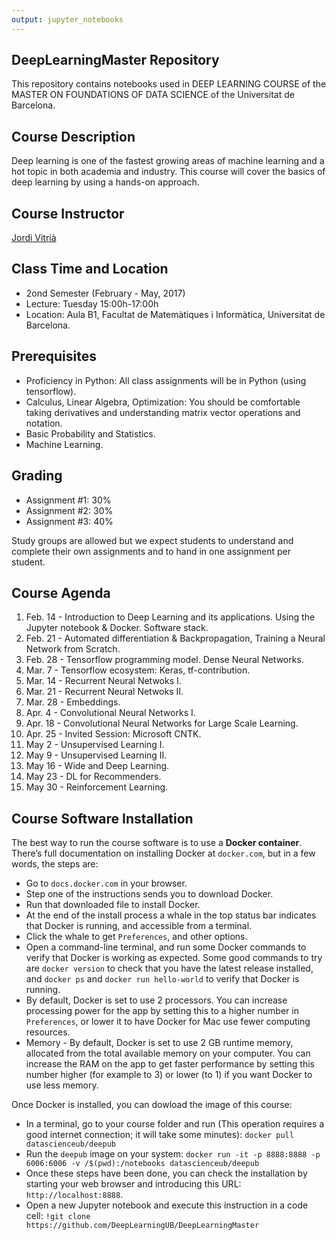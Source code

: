 ```yaml
---
output: jupyter_notebooks
---
```


## DeepLearningMaster Repository

This repository contains notebooks used in DEEP LEARNING COURSE of the MASTER ON FOUNDATIONS OF DATA SCIENCE of the Universitat de Barcelona.

## Course Description

Deep learning is one of the fastest growing areas of machine learning and a hot topic in both academia and industry. This course will cover the basics of deep learning by using a hands-on approach.

## Course Instructor

[Jordi Vitrià](http://www.ub.edu/cvub/jordivitria/)

## Class Time and Location

+ 2ond Semester (February - May, 2017)
+ Lecture: Tuesday 15:00h-17:00h
+ Location: Aula B1, Facultat de Matemàtiques i Informàtica, Universitat de Barcelona.

## Prerequisites

+ Proficiency in Python: All class assignments will be in Python (using tensorflow). 
+ Calculus, Linear Algebra, Optimization: You should be comfortable taking derivatives and understanding matrix vector operations and notation.
+ Basic Probability and Statistics.
+ Machine Learning.

## Grading

+ Assignment #1: 30%
+ Assignment #2: 30%
+ Assignment #3: 40%

Study groups are allowed but we expect students to understand and complete their own assignments and to hand in one assignment per student.

## Course Agenda
<ol type="1">
<li> Feb. 14 - Introduction to Deep Learning and its applications. Using the Jupyter notebook & Docker. Software stack. 
<li>  Feb. 21 - Automated differentiation & Backpropagation, Training a Neural Network from Scratch.                     
<li>  Feb. 28 - Tensorflow programming model. Dense Neural Networks.                                                     
<li>  Mar. 7  - Tensorflow ecosystem: Keras, tf-contribution.                                                            
<li>  Mar. 14 - Recurrent Neural Netwoks I.                                                                              
<li>  Mar. 21 - Recurrent Neural Netwoks II.                                                                             
<li>  Mar. 28 - Embeddings.                                                                                              
<li>  Apr. 4  - Convolutional Neural Networks I.                                                                         
<li>  Apr. 18 - Convolutional Neural Networks for Large Scale Learning.                                                  
<li>  Apr. 25 - Invited Session: Microsoft CNTK.                                                                         
<li>  May 2 - Unsupervised Learning I.                                                                                 
<li>  May 9 - Unsupervised Learning II.                                                                                
<li>  May 16 - Wide and Deep Learning.                                                                                  
<li>  May 23 - DL for Recommenders.                                                                                     
<li>  May 30 - Reinforcement Learning.                                                                                  
</ol>



## Course Software Installation

The best way to run the course software is to use a **Docker container**. There’s full documentation on installing Docker at ``docker.com``, but in a few words, the steps are:

+ Go to ``docs.docker.com`` in your browser.
+ Step one of the instructions sends you to download Docker.
+ Run that downloaded file to install Docker.
+ At the end of the install process a whale in the top status bar indicates that Docker is running, and accessible from a terminal.
+ Click the whale to get ``Preferences``, and other options.
+ Open a command-line terminal, and run some Docker commands to verify that Docker is working as expected.
Some good commands to try are ``docker version`` to check that you have the latest release installed, and ``docker ps`` and ``docker run hello-world`` to verify that Docker is running. 
+ By default, Docker is set to use 2 processors. You can increase processing power for the app by setting this to a higher number in ``Preferences``, or lower it to have Docker for Mac use fewer computing resources.
+ Memory - By default, Docker is set to use 2 GB runtime memory, allocated from the total available memory on your computer. You can increase the RAM on the app to get faster performance by setting this number higher (for example to 3) or lower (to 1) if you want Docker to use less memory.

Once Docker is installed, you can dowload the image of this course:

+ In a terminal, go to your course folder and run (This operation requires a good internet connection; it will take some minutes):  ``docker pull datascienceub/deepub``    
+ Run the ``deepub`` image on your system: ``docker run -it -p 8888:8888 -p 6006:6006 -v /$(pwd):/notebooks datascienceub/deepub``
+ Once these steps have been done, you can check the installation by starting your web browser and introducing this  URL: ``http://localhost:8888``.
+ Open a new Jupyter notebook and execute this instruction in a code cell: ``!git clone https://github.com/DeepLearningUB/DeepLearningMaster``

